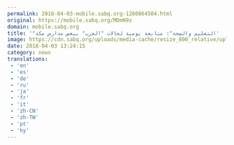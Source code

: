 ```yaml
---
permalink: 2018-04-03-mobile.sabq.org-1260864504.html
original: https://mobile.sabq.org/MDmN9z
domain: mobile.sabq.org
title: '"التعليم والصحة": متابعة يومية لحالات "الجرب" ببعض مدارس مكة'
image: https://cdn.sabq.org/uploads/media-cache/resize_800_relative/uploads/material-file/5ac37f2251a773bf3e7ffd11/5ac37f1de2a45.jpg
date: 2018-04-03 13:24:15
category: news
translations: 
 - 'en'
 - 'es'
 - 'de'
 - 'ru'
 - 'ja'
 - 'fr'
 - 'it'
 - 'zh-CN'
 - 'zh-TW'
 - 'pt'
 - 'hy'
---
```


